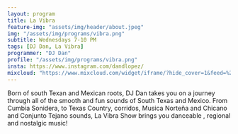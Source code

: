 ```yaml
---
layout: program
title: La Vibra
feature-img: "assets/img/header/about.jpeg"
img: "/assets/img/programs/vibra.png"
subtitle: Wednesdays 7-10 PM
tags: [DJ Dan, La Vibra]
programmer: "DJ Dan"
profile: "/assets/img/programs/vibra.png"
insta: https://www.instagram.com/dandlopez/
mixcloud: "https://www.mixcloud.com/widget/iframe/?hide_cover=1&feed=%2Ftropicofm%2Fplaylists%2Fla-vibra%2F"
---
```


Born of south Texan and Mexican roots, DJ Dan takes you on a journey through all of the smooth and fun sounds of South Texas and Mexico. From Cumbia Sonidera, to Texas Country, corridos, Musica Norteña and Chicano and Conjunto Tejano sounds, La Vibra Show brings you danceable , regional and nostalgic music!
